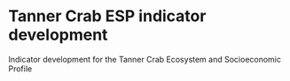 # Tanner Crab ESP indicator development
Indicator development for the Tanner Crab Ecosystem and Socioeconomic Profile
